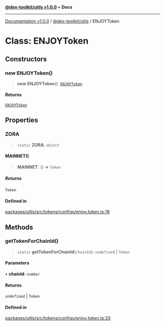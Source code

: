 [**@dex-toolkit/utils v1.0.0**](../README.md) • **Docs**

***

[Documentation v1.0.0](../../../packages.md) / [@dex-toolkit/utils](../README.md) / ENJOYToken

# Class: ENJOYToken

## Constructors

### new ENJOYToken()

> **new ENJOYToken**(): [`ENJOYToken`](ENJOYToken.md)

#### Returns

[`ENJOYToken`](ENJOYToken.md)

## Properties

### ZORA

> `static` **ZORA**: `object`

#### MAINNET()

> **MAINNET**: () => `Token`

##### Returns

`Token`

#### Defined in

[packages/utils/src/tokens/configs/enjoy.token.ts:18](https://github.com/niZmosis/dex-toolkit/blob/3d8b41b44787b30fbea5de3ab4737662ffb61bc8/packages/utils/src/tokens/configs/enjoy.token.ts#L18)

## Methods

### getTokenForChainId()

> `static` **getTokenForChainId**(`chainId`): `undefined` \| `Token`

#### Parameters

• **chainId**: `number`

#### Returns

`undefined` \| `Token`

#### Defined in

[packages/utils/src/tokens/configs/enjoy.token.ts:33](https://github.com/niZmosis/dex-toolkit/blob/3d8b41b44787b30fbea5de3ab4737662ffb61bc8/packages/utils/src/tokens/configs/enjoy.token.ts#L33)
